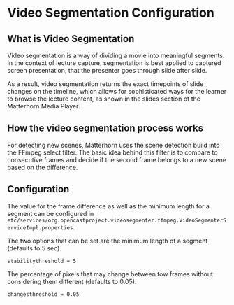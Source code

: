 Video Segmentation Configuration
================================

What is Video Segmentation
--------------------------

Video segmentation is a way of dividing a movie into meaningful segments. In the context of lecture capture,
segmentation is best applied to captured screen presentation, that the presenter goes through slide after slide.

As a result, video segmentation returns the exact timepoints of slide changes on the timeline, which allows for
sophisticated ways for the learner to browse the lecture content, as shown in the slides section of the Matterhorn Media
Player.


How the video segmentation process works
----------------------------------------

For detecting new scenes, Matterhorn uses the scene detection build into the FFmpeg select filter. The basic idea behind
this filter is to compare to consecutive frames and decide if the second frame belongs to a new scene based on the
difference.


Configuration
-------------

The value for the frame difference as well as the minimum length for a segment can be configured in
`etc/services/org.opencastproject.videosegmenter.ffmpeg.VideoSegmenterServiceImpl.properties`.

The two options that can be set are the minimum length of a segment (defaults to 5 sec).

    stabilitythreshold = 5

The percentage of pixels that may change between tow frames without considering them different (defaults to 0.05).

    changesthreshold = 0.05
